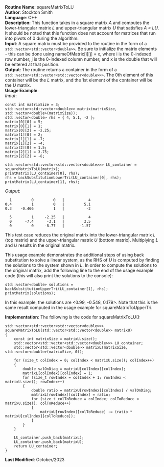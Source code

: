 **Routine Name**: squareMatrixToLU  
**Author**: Stockton Smith  
**Language**: C++  
**Description**: This function takes in a square matrix *A* and computes the lower-triangular matrix *L* and upper-triangular matrix *U* that satisfies *A = LU*. It should be noted that this function does not account for matrices that run into pivots of 0 during the algorithm.  
**Input**: A square matrix must be provided to the routine in the form of a `std::vector<std::vector<double>>`. Be sure to initialize the matrix elements - this can be done using nameOfMatrix[i][j] = x, where i is the 0-indexed row number, j is the 0-indexed column number, and x is the double that will be entered at that position.  
**Output**: The routine returns a container in the form of a `std::vector<std::vector<std::vector<double>>>`. The 0th element of this container will be the *L* matrix, and the 1st element of the container will be the *U* matrix.   
**Usage Example**:   
*Input*:  

    const int matrixSize = 3;
    std::vector<std::vector<double>> matrix(matrixSize, std::vector<double>(matrixSize));
    std::vector<double> rhs = { 4, 5.1, -2 };
    matrix[0][0] = 5;
    matrix[0][1] = 1;
    matrix[0][2] = -2.25;
    matrix[1][0] = 2;
    matrix[1][1] = -7;
    matrix[1][2] = -4;
    matrix[2][0] = 1.5;
    matrix[2][1] = 3.75;
    matrix[2][2] = -8;

    std::vector<std::vector<std::vector<double>>> LU_container = squareMatrixToLU(matrix);
    printMatrix(LU_container[0], rhs);
    rhs = backSubstitutionLowerTri(LU_container[0], rhs);
    printMatrix(LU_container[1], rhs);

*Output*:  

      1         0         0   |           4
    0.4         1         0   |         5.1
    0.3    -0.466         1   |          -2

      5         1     -2.25   |           4
      0      -7.4      -3.1   |         3.5
      0         0     -8.77   |       -1.57

This test case reduces the original matrix into the lower-triangular matrix *L* (top matrix) and the upper-triangular matrix *U* (bottom matrix). Multiplying *L* and *U* results in the original matrix.

This usage example demonstrates the additional steps of using back substitution to solve a linear system, as the RHS of *U* is computed by finding the solutions to the system shown in *L*. In order to compute the solutions to the original matrix, add the following line to the end of the usage example code (this will also print the solutions to the console):

    std::vector<double> solutions = backSubstitutionUpperTri(LU_container[1], rhs);
    printMatrix(solutions);

In this example, the solutions are <0.99, -0.548, 0.179>. Note that this is the same result computed in the usage example for squareMatrixToUpperTri.

**Implementation**: The following is the code for squareMatrixToLU():  

    std::vector<std::vector<std::vector<double>>> squareMatrixToLU(std::vector<std::vector<double>> matrixU)
    {
        const int matrixSize = matrixU.size();
        std::vector<std::vector<std::vector<double>>> LU_container;
        std::vector<std::vector<double>> matrixL(matrixSize, std::vector<double>(matrixSize, 0));

        for (size_t colIndex = 0; colIndex < matrixU.size(); colIndex++)
        {
            double valOnDiag = matrixU[colIndex][colIndex];
            matrixL[colIndex][colIndex] = 1;
            for (size_t rowIndex = colIndex + 1; rowIndex < matrixU.size(); rowIndex++)
            {
                double ratio = matrixU[rowIndex][colIndex] / valOnDiag;
                matrixL[rowIndex][colIndex] = ratio;
                for (size_t colToReduce = colIndex; colToReduce < matrixU.size(); colToReduce++)
                {
                    matrixU[rowIndex][colToReduce] -= (ratio * matrixU[colIndex][colToReduce]);
                }
            }
        }

        LU_container.push_back(matrixL);
        LU_container.push_back(matrixU);
        return LU_container;
    }

**Last Modified**: October/2023